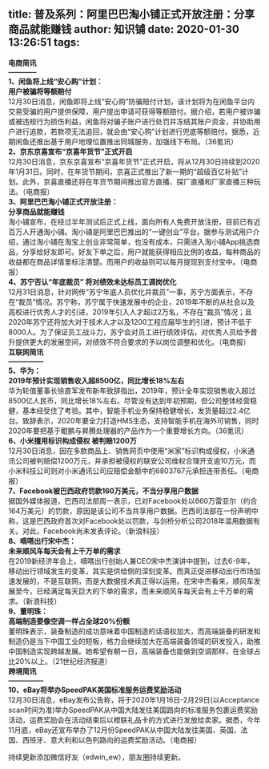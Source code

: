 title: 普及系列：阿里巴巴淘小铺正式开放注册：分享商品就能赚钱
author: 知识铺
date: 2020-01-30 13:26:51
tags:
---
**电商简讯**    
**————**   
**1、闲鱼将上线“安心购”计划：**   
**用户被骗将等额赔付**   
12月30日消息，闲鱼即将上线“安心购”防骗赔付计划，该计划将为在闲鱼平台内交易受骗的用户提供保障，用户提出申请可获得等额赔付。据介绍，若用户被诈骗或被违规行为损伤利益，闲鱼将对骗子账户进行处罚并冻结其账户资金，并协助用户进行追款，若款项无法追回，就会由“安心购”计划进行兜底等额赔付。据悉，近期闲鱼还推出基于用户地理位置推出同城服务，加强线下布局。（36氪讯）    
**2、京东京喜宣布“京喜年货节”正式开启**  
12月30日消息，京东京喜宣布“京喜年货节”正式开启，将从12月30日持续到2020年1月31日。同时，在年货节期间，京喜正式推出了新一期的“超级百亿补贴”计划。此外，京喜直播还将在年货节期间推出官方直播、探厂直播和厂家直播三种玩法。（电商报）   
**3、阿里巴巴淘小铺正式开放注册：**  
**分享商品就能赚钱**   
淘小铺宣布，在经过半年测试后正式上线，面向所有人免费开放注册，目前已有近百万人开通淘小铺。淘小铺是阿里巴巴推出的“一键创业”平台。据参与测试用户介绍，通过淘小铺在淘宝上创业非常简单，也没有成本，只需进入淘小铺App挑选商品，分享给好友即可。好友下单之后，用户就能获得相应比例的收益，每种商品的收益都在商品详情里标注清楚。而用户的收益则可以每月提现到支付宝中。（电商报）   
**4、苏宁否认“年底裁员” 将对绩效未达标员工调岗优化**   
12月31日消息，针对网传“苏宁年底人员优化并裁员”一事，苏宁方面表示，不存在“裁员”情况。苏宁称，苏宁属于快速发展中的企业，2019年不断的从社会以及高校进行优秀人才的引进，2019年引入人才超过2万名，不存在“裁员”情况；且2020年苏宁还将加大对于技术人才以及1200工程应届毕生的引进，预计不低于8000人。为了保证员工战斗力，苏宁会对员工进行绩效评估，对优秀人员给予晋升提供更大的发展空间，对绩效不符合要求的予以岗位调整和优化。（电商报）  
**互联网简讯**   
**—————**  
**5、华为：**   
**2019年预计实现销售收入超8500亿，同比增长18%左右**   
华为轮值董事长徐直军发布新年致辞指出，2019年，预计全年实现销售收入超过8500亿人民币，同比增长18%左右。尽管没有达到年初预期，但公司整体经营稳健，基本经受住了考验。其中，智能手机业务保持稳健增长，发货量超过2.4亿台。致辞表示，2020年要全力打造HMS生态，支持智能手机在海外可销售，同时2020年要把基于鲲鹏与昇腾处理器的产品作为一个重要增长方向。（36氪讯）   
**6、小米擅用标识构成侵权 被判赔1200万**   
12月30日消息，因在多款商品上、销售网页中使用“米家”标识构成侵权，小米通讯公司被判赔偿1200万元，并承担被侵权的联安公司维权合理开支逾10万元，而小米科技公司则对小米通讯公司应赔偿金额中的6803767元承担连带责任。（电商报）   
**7、Facebook被巴西政府罚款160万美元，不当分享用户数据**   
据国外媒体报道，巴西司法部周一表示，已对Facebook处以660万雷亚尔（约合164万美元）的罚款，原因是该公司不当共享用户数据。巴西司法部在一份声明中称，这是巴西政府首次对Facebook处以罚款，与剑桥分析公司2018年滥用数据有关。对此，Facebook尚未发表评论。（新浪科技）   
**8、嘀嗒出行宋中杰：**   
**未来顺风车每天会有上千万单的需求**   
在2019新经济年会上，嘀嗒出行创始人兼CEO宋中杰演讲中提到，过去6-9年，移动出行领域发生的变革，其实是供给侧的深刻变革。而真正促进移动出行市场加速发展的，不是互联网，而是大数据技术真正得以运用。在宋中杰看来，顺风车发展至今，已经满足每天巨大的下单的需求，而未来顺风车每天会有上千万单的需求。（新浪科技）    
**9、董明珠：**    
**高端制造要像空调一样占全球20%份额**    
董明珠表示，装备制造的成功意味着中国制造的话语权加大，而高端装备的研发和制造仍是当下中国工业的短板，格力会继续加大在高端装备领域的研发投入，助推中国制造实现跨越发展。她希望有朝一日，高端装备也能做到空调那样，在全球占比20%以上。（21世纪经济报道）    
**跨境简讯**    
**—————**    
**10、eBay将举办SpeedPAK美国标准服务运费奖励活动**    
12月30日消息，eBay发布公告称，将于2020年1月16日-2月29日(以Acceptance scan时间为准)举办SpeedPAK从中国大陆发往美国路向的标准服务包裹运费奖励活动，运费奖励会在活动结束后以橙联礼品卡的方式进行发放给卖家。据悉，今年11月底，eBay还宣布举办了12月份SpeedPAK从中国大陆发往美国、英国、法国、西班牙、意大利和以色列路向的运费奖励活动。（电商报）   

持续更新添加微信好友（edwin_ew），朋友圈持续更新。

